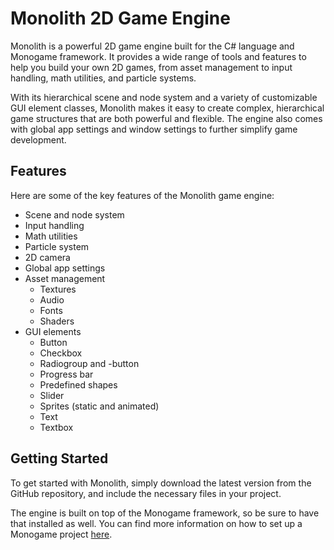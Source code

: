 # Monolith 2D Game Engine

Monolith is a powerful 2D game engine built for the C# language and Monogame framework.
It provides a wide range of tools and features to help you build your own 2D games,
from asset management to input handling, math utilities, and particle systems.

With its hierarchical scene and node system and a variety of customizable GUI element classes,
Monolith makes it easy to create complex, hierarchical game structures that are both powerful and flexible.
The engine also comes with global app settings and window settings to further simplify game development.

## Features
Here are some of the key features of the Monolith game engine:

- Scene and node system
- Input handling
- Math utilities
- Particle system
- 2D camera
- Global app settings
- Asset management
  - Textures
  - Audio
  - Fonts
  - Shaders
- GUI elements
  - Button
  - Checkbox
  - Radiogroup and -button
  - Progress bar
  - Predefined shapes
  - Slider
  - Sprites (static and animated)
  - Text
  - Textbox

## Getting Started
To get started with Monolith, simply download the latest version from the GitHub repository, and include the necessary files in your project.

The engine is built on top of the Monogame framework, so be sure to have that installed as well.
You can find more information on how to set up a Monogame project [here](https://docs.monogame.net/articles/getting_started/0_getting_started.html).
